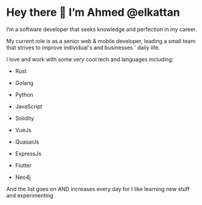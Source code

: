 # Hey there 👋 I’m Ahmed @elkattan

I’m a software developer that seeks knowledge and perfection in my career.

My current role is as a senior web & mobile developer, leading a small team that strives to improve individual's and businesses ' daily life.

I love and work with some very cool tech and languages including:
* Rust
* Golang
* Python
* JavaScript
* Solidity

* VueJs
* QuasarJs
* ExpressJs
* Flutter
* Neo4j

And the list goes on AND increases every day for I like learning new stuff and experimenting 
